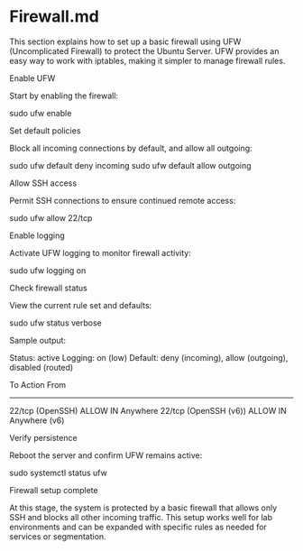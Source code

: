 # Firewall.md

This section explains how to set up a basic firewall using UFW (Uncomplicated Firewall) to protect the Ubuntu Server. UFW provides an easy way to work with iptables, making it simpler to manage firewall rules.

Enable UFW

Start by enabling the firewall:

sudo ufw enable

Set default policies

Block all incoming connections by default, and allow all outgoing:

sudo ufw default deny incoming
sudo ufw default allow outgoing

Allow SSH access

Permit SSH connections to ensure continued remote access:

sudo ufw allow 22/tcp

Enable logging

Activate UFW logging to monitor firewall activity:

sudo ufw logging on

Check firewall status

View the current rule set and defaults:

sudo ufw status verbose

Sample output:

Status: active
Logging: on (low)
Default: deny (incoming), allow (outgoing), disabled (routed)

To                         Action      From
--                         ------      ----
22/tcp (OpenSSH)           ALLOW IN    Anywhere
22/tcp (OpenSSH (v6))      ALLOW IN    Anywhere (v6)

Verify persistence

Reboot the server and confirm UFW remains active:

sudo systemctl status ufw

Firewall setup complete

At this stage, the system is protected by a basic firewall that allows only SSH and blocks all other incoming traffic. This setup works well for lab environments and can be expanded with specific rules as needed for services or segmentation.

